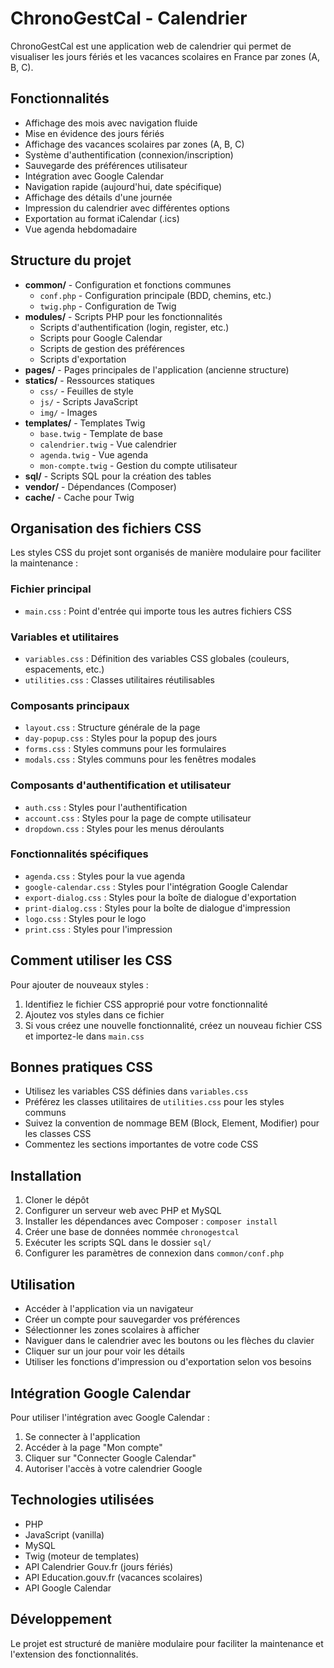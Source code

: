 # ChronoGestCal - Calendrier

ChronoGestCal est une application web de calendrier qui permet de visualiser les jours fériés et les vacances scolaires en France par zones (A, B, C).

## Fonctionnalités

- Affichage des mois avec navigation fluide
- Mise en évidence des jours fériés
- Affichage des vacances scolaires par zones (A, B, C)
- Système d'authentification (connexion/inscription)
- Sauvegarde des préférences utilisateur
- Intégration avec Google Calendar
- Navigation rapide (aujourd'hui, date spécifique)
- Affichage des détails d'une journée
- Impression du calendrier avec différentes options
- Exportation au format iCalendar (.ics)
- Vue agenda hebdomadaire

## Structure du projet

- **common/** - Configuration et fonctions communes
  - `conf.php` - Configuration principale (BDD, chemins, etc.)
  - `twig.php` - Configuration de Twig
- **modules/** - Scripts PHP pour les fonctionnalités
  - Scripts d'authentification (login, register, etc.)
  - Scripts pour Google Calendar
  - Scripts de gestion des préférences
  - Scripts d'exportation
- **pages/** - Pages principales de l'application (ancienne structure)
- **statics/** - Ressources statiques
  - `css/` - Feuilles de style
  - `js/` - Scripts JavaScript
  - `img/` - Images
- **templates/** - Templates Twig
  - `base.twig` - Template de base
  - `calendrier.twig` - Vue calendrier
  - `agenda.twig` - Vue agenda
  - `mon-compte.twig` - Gestion du compte utilisateur
- **sql/** - Scripts SQL pour la création des tables
- **vendor/** - Dépendances (Composer)
- **cache/** - Cache pour Twig

## Organisation des fichiers CSS

Les styles CSS du projet sont organisés de manière modulaire pour faciliter la maintenance :

### Fichier principal
- `main.css` : Point d'entrée qui importe tous les autres fichiers CSS

### Variables et utilitaires
- `variables.css` : Définition des variables CSS globales (couleurs, espacements, etc.)
- `utilities.css` : Classes utilitaires réutilisables

### Composants principaux
- `layout.css` : Structure générale de la page
- `day-popup.css` : Styles pour la popup des jours
- `forms.css` : Styles communs pour les formulaires
- `modals.css` : Styles communs pour les fenêtres modales

### Composants d'authentification et utilisateur
- `auth.css` : Styles pour l'authentification
- `account.css` : Styles pour la page de compte utilisateur
- `dropdown.css` : Styles pour les menus déroulants

### Fonctionnalités spécifiques
- `agenda.css` : Styles pour la vue agenda
- `google-calendar.css` : Styles pour l'intégration Google Calendar
- `export-dialog.css` : Styles pour la boîte de dialogue d'exportation
- `print-dialog.css` : Styles pour la boîte de dialogue d'impression
- `logo.css` : Styles pour le logo
- `print.css` : Styles pour l'impression

## Comment utiliser les CSS

Pour ajouter de nouveaux styles :

1. Identifiez le fichier CSS approprié pour votre fonctionnalité
2. Ajoutez vos styles dans ce fichier
3. Si vous créez une nouvelle fonctionnalité, créez un nouveau fichier CSS et importez-le dans `main.css`

## Bonnes pratiques CSS

- Utilisez les variables CSS définies dans `variables.css`
- Préférez les classes utilitaires de `utilities.css` pour les styles communs
- Suivez la convention de nommage BEM (Block, Element, Modifier) pour les classes CSS
- Commentez les sections importantes de votre code CSS

## Installation

1. Cloner le dépôt
2. Configurer un serveur web avec PHP et MySQL
3. Installer les dépendances avec Composer : `composer install`
4. Créer une base de données nommée `chronogestcal`
5. Exécuter les scripts SQL dans le dossier `sql/`
6. Configurer les paramètres de connexion dans `common/conf.php`

## Utilisation

- Accéder à l'application via un navigateur
- Créer un compte pour sauvegarder vos préférences
- Sélectionner les zones scolaires à afficher
- Naviguer dans le calendrier avec les boutons ou les flèches du clavier
- Cliquer sur un jour pour voir les détails
- Utiliser les fonctions d'impression ou d'exportation selon vos besoins

## Intégration Google Calendar

Pour utiliser l'intégration avec Google Calendar :
1. Se connecter à l'application
2. Accéder à la page "Mon compte"
3. Cliquer sur "Connecter Google Calendar"
4. Autoriser l'accès à votre calendrier Google

## Technologies utilisées

- PHP
- JavaScript (vanilla)
- MySQL
- Twig (moteur de templates)
- API Calendrier Gouv.fr (jours fériés)
- API Education.gouv.fr (vacances scolaires)
- API Google Calendar

## Développement

Le projet est structuré de manière modulaire pour faciliter la maintenance et l'extension des fonctionnalités.